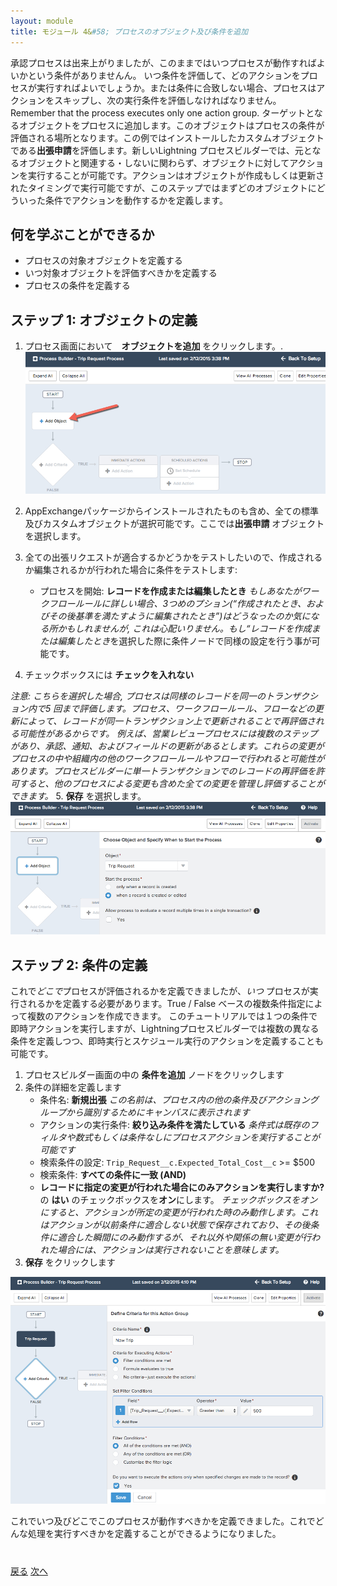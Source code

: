 ```yaml
---
layout: module
title: モジュール 4&#58; プロセスのオブジェクト及び条件を追加
---
```


承認プロセスは出来上がりましたが、このままではいつプロセスが動作すればよいかという条件がありませんん。 いつ条件を評価して、どのアクションをプロセスが実行すればよいでしょうか。または条件に合致しない場合、プロセスはアクションをスキップし、次の実行条件を評価しなければなりません。Remember that the process executes only one action group.
ターゲットとなるオブジェクトをプロセスに追加します。このオブジェクトはプロセスの条件が評価される場所となります。この例ではインストールしたカスタムオブジェクトである**出張申請**を評価します。新しいLightning プロセスビルダーでは、元となるオブジェクトと関連する・しないに関わらず、オブジェクトに対してアクションを実行することが可能です。アクションはオブジェクトが作成もしくは更新されたタイミングで実行可能ですが、このステップではまずどのオブジェクトにどういった条件でアクションを動作するかを定義します。



## 何を学ぶことができるか
- プロセスの対象オブジェクトを定義する
- いつ対象オブジェクトを評価すべきかを定義する
- プロセスの条件を定義する


## ステップ 1: オブジェクトの定義

1. プロセス画面において　**オブジェクトを追加** をクリックします。.
![](images/object1.jpg)

2. AppExchangeパッケージからインストールされたものも含め、全ての標準及びカスタムオブジェクトが選択可能です。ここでは**出張申請** オブジェクトを選択します。
3. 全ての出張リクエストが適合するかどうかをテストしたいので、作成されるか編集されるかが行われた場合に条件をテストします:
    - プロセスを開始: **レコードを作成または編集したとき**
*もしあなたがワークフロールールに詳しい場合、3つめのプション(“作成されたとき、およびその後基準を満たすように編集されたとき”)はどうなったのか気になる所かもしれませんが, これは心配いりません。もし“レコードを作成または編集したとき*を選択した際に条件ノードで同様の設定を行う事が可能です。
4. チェックボックスには **チェックを入れない**

*注意: こちらを選択した場合, プロセスは同様のレコードを同一のトランザクション内で5 回まで評価します。プロセス、ワークフロールール、フローなどの更新によって、レコードが同一トランザクション上で更新されることで再評価される可能性があるからです。
例えば、営業レビュープロセスには複数のステップがあり、承認、通知、およびフィールドの更新があるとします。これらの変更がプロセスの中や組織内の他のワークフロールールやフローで行われると可能性があります。プロセスビルダーに単一トランザクションでのレコードの再評価を許可すると、他のプロセスによる変更も含めた全ての変更を管理し評価することができます。*
5. **保存** を選択します。
![](images/object2.jpg)



## ステップ 2: 条件の定義
これで*どこで*プロセスが評価されるかを定義できましたが、*いつ* プロセスが実行されるかを定義する必要があります。True / False ベースの複数条件指定によって複数のアクションを作成できます。
このチュートリアルでは１つの条件で即時アクションを実行しますが、Lightningプロセスビルダーでは複数の異なる条件を定義しつつ、即時実行とスケジュール実行のアクションを定義することも可能です。


1. プロセスビルダー画面の中の **条件を追加** ノードをクリックします
2. 条件の詳細を定義します
     - 条件名: **新規出張**
*この名前は、プロセス内の他の条件及びアクショングループから識別するためにキャンバスに表示されます*
     - アクションの実行条件: **絞り込み条件を満たしている**
     *条件式は既存のフィルタや数式もしくは条件なしにプロセスアクションを実行することが可能です*
     - 検索条件の設定: `Trip_Request__c.Expected_Total_Cost__c` >= $500
     - 検索条件: **すべての条件に一致 (AND)**
     - **レコードに指定の変更が行われた場合にのみアクションを実行しますか?** の **はい** のチェックボックスを**オン**にします。 *チェックボックスをオンにすると、アクションが所定の変更が行われた時のみ動作します。これはアクションが以前条件に適合しない状態で保存されており、その後条件に適合した瞬間にのみ動作するが、それ以外や関係の無い変更が行われた場合には、アクションは実行されないことを意味します。*
3. **保存** をクリックします

![](images/object3.jpg)






これでいつ及びどこでこのプロセスが動作すべきかを定義できました。これでどんな処理を実行すべきかを定義することができるようになりました。



<div class="row" style="margin-top:40px;">
<div class="col-sm-12">
<a href="create-apex-controller.html" class="btn btn-default"><i class="glyphicon glyphicon-chevron-left"></i> 戻る</a>
<a href="create-contactlist-component.html" class="btn btn-default pull-right">次へ <i class="glyphicon glyphicon-chevron-right"></i></a>
</div>
</div>
